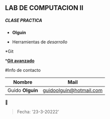 ## LAB DE COMPUTACION  II

##### CLASE PRACTICA 

*   **Olguin** 

* Herramientas de _desarrollo_

*Git

*[**Git avanzado**](link)


#Info de contacto

|Nombre|Mail|
|------|----|
|Guido **Olguin**|guidoolguin@hotmail.com|

:calendar:

> Fecha: '23-3-20222'
